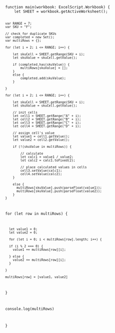 <code>
function main(workbook: ExcelScript.Workbook) {
    let SHEET = workbook.getActiveWorksheet();

    var RANGE = 7;
    var SKU = "F";

    // check for duplicate SKUs
    var completed = new Set();
    var multiRows = {};

    for (let i = 2; i <= RANGE; i++) {

        let skuCell = SHEET.getRange(SKU + i);
        let skuValue = skuCell.getValue();

        if (completed.has(skuValue)) {
            multiRows[skuValue] = [];
        }
        else {
            completed.add(skuValue);
        }

    }

    for (let i = 2; i <= RANGE; i++) {

        let skuCell = SHEET.getRange(SKU + i);
        let skuValue = skuCell.getValue();

        // init cells
        let cell1 = SHEET.getRange("A" + i);
        let cell2 = SHEET.getRange("B" + i);
        let cell3 = SHEET.getRange("C" + i);
        let cell4 = SHEET.getRange("D" + i);

        // assign cell's value
        let value1 = cell1.getValue();
        let value2 = cell2.getValue();

        if (!(skuValue in multiRows)) {

            // calculate
            let calc1 = value1 / value2;
            let calc2 = calc1.toFixed(2);

            // place calculated values in cells
            cell3.setValue(calc1);
            cell4.setValue(calc2);
        }

        else {
          multiRows[skuValue].push(parseFloat(value1));
          multiRows[skuValue].push(parseFloat(value2));
        }
    }

  for (let row in multiRows) {

      let value1 = 0;
      let value2 = 0;

      for (let i = 0; i < multiRows[row].length; i++) {

      if (i % 2 === 0) {
        value1 += multiRows[row][i];

      } else {
        value2 += multiRows[row][i];
      }

    }

    multiRows[row] = [value1, value2]
  }
  
  console.log(multiRows)

}
                                                </code>
